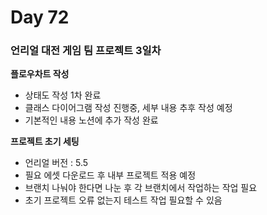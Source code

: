 # Day 72

### 언리얼 대전 게임 팀 프로젝트 3일차

**플로우차트 작성**

- 상태도 작성 1차 완료
- 클래스 다이어그램 작성 진행중, 세부 내용 추후 작성 예정
- 기본적인 내용 노션에 추가 작성 완료

**프로젝트 초기 세팅**

- 언리얼 버전 : 5.5
- 필요 에셋 다운로드 후 내부 프로젝트 적용 예정
- 브랜치 나눠야 한다면 나눈 후 각 브랜치에서 작업하는 작업 필요
- 초기 프로젝트 오류 없는지 테스트 작업 필요할 수 있음

